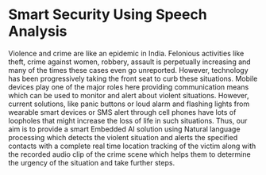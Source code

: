 # Smart Security Using Speech Analysis
Violence and crime are like an epidemic in India. Felonious activities like theft, crime against women, robbery, assault is perpetually increasing and many of the times these cases even go unreported. However, technology has been progressively taking the front seat to curb these situations. Mobile devices play one of the major roles here providing communication means which can be used to monitor and alert about violent situations. However, current solutions, like panic buttons or loud alarm and flashing lights from wearable smart devices or SMS alert through cell phones have lots of loopholes that might increase the loss of life in such situations. Thus, our aim is to provide a smart Embedded AI solution using Natural language processing which detects the violent situation and alerts the specified contacts with a complete real time location tracking of the victim along with the recorded audio clip of the crime scene which helps them to determine the urgency of the situation and take further steps.

